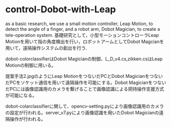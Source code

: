 # control-Dobot-with-Leap
as a basic research, we use a small motion controller, Leap Motion, to detect the angle of a finger, and a robot arm, Dobot Magician, to create a tele-operation system.
基礎研究として，小型モーションコントローラLeap Motionを用いて指の角度検出を行い，ロボットアームとしてDobot Magcianを用いて，遠隔操作システムの創出を行う．

dobot-colorclassifierはDobot Magicianの制御、L_D_v4.cs,zikken.csはLeap Motionの制御に用いる。

提案手法2.jpgのようにLeap MotionをつないだPCとDobot MagicianをつないだPCをソケット通信を用いて遠隔操作を可能にする。Dobot MagicianをつないだPCには画像認識用のカメラを繋げることで画像認識による把持操作支援方式が可能になる。

dobot-colarclassifierに関して、opencv-setting.pyにより画像認識用のカメラの設定が行われる。server_v7.pyにより画像認識を用いたDobot Magicianの遠隔操作が行われる。
